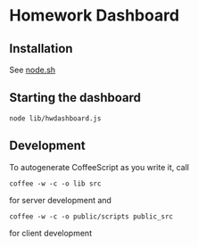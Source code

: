 # Homework Dashboard
## Installation

See [node.sh](https://github.com/homework/HWDashboard/blob/master/node.sh)
## Starting the dashboard

    node lib/hwdashboard.js
## Development 

To autogenerate CoffeeScript as you write it, call

    coffee -w -c -o lib src

for server development and

    coffee -w -c -o public/scripts public_src

for client development

